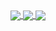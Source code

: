 <a href="#">
<img align="center" src="https://github-readme-stats.vercel.app/api?username=thanh18n4d&show_icons=true&theme=radical" />
</a>

<a href="#">
<img align="center" src="http://github-profile-summary-cards.vercel.app/api/cards/productive-time?username=thanh18n4d&utcOffset=7&theme=radical" />
</a>

<a href="#">
<img align="center" src="https://github-readme-stats.vercel.app/api/top-langs/?username=thanh18n4d&theme=radical" />
</a>



